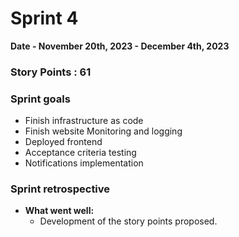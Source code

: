 # Sprint 4

**Date - November 20th, 2023 - December 4th, 2023**

### Story Points : 61

### Sprint goals 

- Finish infrastructure as code 
- Finish website Monitoring and logging 
- Deployed frontend 
- Acceptance criteria testing
- Notifications implementation

### Sprint retrospective

- **What went well:**
    - Development of the story points proposed. 

